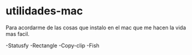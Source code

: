 # utilidades-mac
Para acordarme de las cosas que instalo en el mac que me hacen la vida mas facil.

-Statusfy
-Rectangle
-Copy-clip
-Fish

